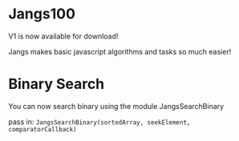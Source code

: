 # Jangs100

V1 is now available for download!

Jangs makes basic javascript algorithms and tasks so much easier!

# Binary Search
You can now search binary using the module JangsSearchBinary

pass in: ``JangsSearchBinary(sortedArray, seekElement, comparatorCallback)``
